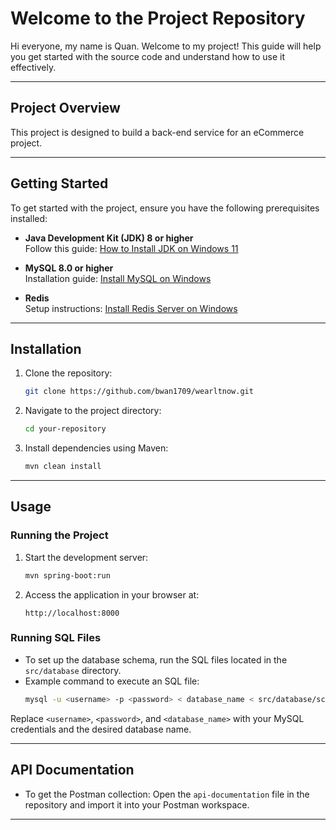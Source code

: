 # **Welcome to the Project Repository**

Hi everyone, my name is Quan. Welcome to my project! This guide will help you get started with the source code and understand how to use it effectively.

---

## **Project Overview**
This project is designed to build a back-end service for an eCommerce project.

---

## **Getting Started**
To get started with the project, ensure you have the following prerequisites installed:

- **Java Development Kit (JDK) 8 or higher**  
  Follow this guide: [How to Install JDK on Windows 11](https://www.solveyourtech.com/how-to-install-jdk-on-windows-11-a-step-by-step-guide/)

- **MySQL 8.0 or higher**  
  Installation guide: [Install MySQL on Windows](https://www.w3schools.com/mysql/mysql_install_windows.asp)

- **Redis**  
  Setup instructions: [Install Redis Server on Windows](https://stackjava.com/redis/huong-dan-cai-dat-redis-server-tren-windows.html#google_vignette)

---

## **Installation**

1. Clone the repository:
   ```bash
   git clone https://github.com/bwan1709/wearltnow.git
   ```

2. Navigate to the project directory:
   ```bash
   cd your-repository
   ```

3. Install dependencies using Maven:
   ```bash
   mvn clean install
   ```

---

## **Usage**

### Running the Project

1. Start the development server:
   ```bash
   mvn spring-boot:run
   ```

2. Access the application in your browser at:
   ```
   http://localhost:8000
   ```

### Running SQL Files

- To set up the database schema, run the SQL files located in the `src/database` directory.
- Example command to execute an SQL file:
  ```bash
  mysql -u <username> -p <password> < database_name < src/database/schema.sql
  ```

Replace `<username>`, `<password>`, and `<database_name>` with your MySQL credentials and the desired database name.

---

## **API Documentation**

- To get the Postman collection:
  Open the `api-documentation` file in the repository and import it into your Postman workspace.

---
